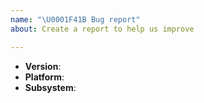 ```yaml
---
name: "\U0001F41B Bug report"
about: Create a report to help us improve

---
```


<!--
Thank you for reporting a possible bug in Node.js.

Please fill in as much of the template below as you're able.

Version: output of `node -v`
Platform: output of `uname -a` (UNIX), or version and 32 or 64-bit (Windows)
Subsystem: if known, please specify the affected core module name

If possible, please provide code that demonstrates the problem, keeping it as
simple and free of external dependencies as you are able.
-->

* **Version**:
* **Platform**:
* **Subsystem**:

<!-- Please provide more details below this comment. -->
